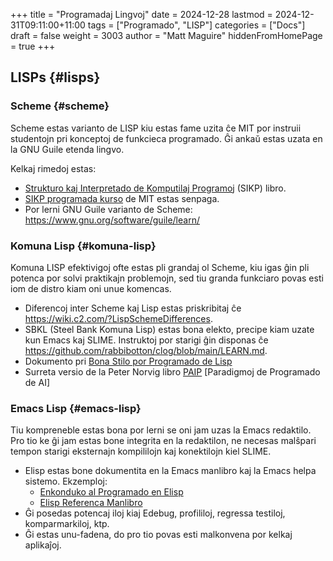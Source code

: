 +++
title = "Programadaj Lingvoj"
date = 2024-12-28
lastmod = 2024-12-31T09:11:00+11:00
tags = ["Programado", "LISP"]
categories = ["Docs"]
draft = false
weight = 3003
author = "Matt Maguire"
hiddenFromHomePage = true
+++

## LISPs {#lisps}


### Scheme {#scheme}

Scheme estas varianto de LISP kiu estas fame uzita ĉe MIT por instruii studentojn pri konceptoj de funkcieca programado. Ĝi ankaŭ estas uzata en la GNU Guile etenda lingvo.

Kelkaj rimedoj estas:

-   [Strukturo kaj Interpretado de Komputilaj Programoj](https://media.githubusercontent.com/media/sarabander/sicp-pdf/master/sicp.pdf) (SIKP) libro.
-   [SIKP programada kurso](https://ocw.mit.edu/courses/6-001-structure-and-interpretation-of-computer-programs-spring-2005/video_galleries/video-lectures/) de MIT estas senpaga.
-   Por lerni GNU Guile varianto de Scheme: <https://www.gnu.org/software/guile/learn/>


### Komuna Lisp {#komuna-lisp}

Komuna LISP efektivigoj ofte estas pli grandaj ol Scheme, kiu igas ĝin pli potenca por solvi praktikajn problemojn, sed tiu granda funkciaro povas esti iom de distro kiam oni unue komencas.

-   Diferencoj inter Scheme kaj Lisp estas priskribitaj ĉe <https://wiki.c2.com/?LispSchemeDifferences>.
-   SBKL (Steel Bank Komuna Lisp) estas bona elekto, precipe kiam uzate kun Emacs kaj SLIME. Instruktoj por starigi ĝin disponas ĉe <https://github.com/rabbibotton/clog/blob/main/LEARN.md>.
-   Dokumento pri [Bona Stilo por Programado de Lisp](https://courses.cs.northwestern.edu/325/readings/luv-slides.pdf)
-   Surreta versio de la Peter Norvig libro [PAIP](https://courses.cs.northwestern.edu/325/readings/luv-slides.pdf) [Paradigmoj de Programado de AI]


### Emacs Lisp {#emacs-lisp}

Tiu kompreneble estas bona por lerni se oni jam uzas la Emacs redaktilo. Pro tio ke ĝi jam estas bone integrita en la redaktilon, ne necesas malŝpari tempon starigi eksternajn kompililojn kaj konektilojn kiel SLIME.

-   Elisp estas bone dokumentita en la Emacs manlibro kaj la Emacs helpa sistemo. Ekzemploj:
    -   [Enkonduko al Programado en Elisp](https://www.gnu.org/software/emacs/manual/html_node/eintr/index.html)
    -   [Elisp Referenca Manlibro](https://www.gnu.org/software/emacs/manual/html_node/elisp/index.html)
-   Ĝi posedas potencaj iloj kiaj Edebug, profililoj, regressa testiloj, komparmarkiloj, ktp.
-   Ĝi estas unu-fadena, do pro tio povas esti malkonvena por kelkaj aplikaĵoj.
